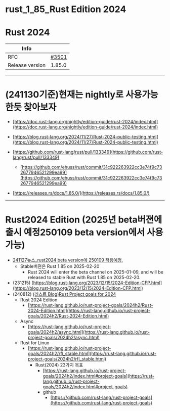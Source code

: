# rust_1_85_Rust Edition 2024

# Rust 2024

| Info | |
| --- | --- |
| RFC | [#3501](https://rust-lang.github.io/rfcs/3501-edition-2024.html) |
| Release version | 1.85.0 |

<hr />

# (241130기준)현재는 nightly로 사용가능한듯 찾아보자
- [https://doc.rust-lang.org/nightly/edition-guide/rust-2024/index.html](https://doc.rust-lang.org/nightly/edition-guide/rust-2024/index.html)

- [https://blog.rust-lang.org/2024/11/27/Rust-2024-public-testing.html](https://blog.rust-lang.org/2024/11/27/Rust-2024-public-testing.html)

- [https://github.com/rust-lang/rust/pull/133349](https://github.com/rust-lang/rust/pull/133349)
  - [https://github.com/ehuss/rust/commit/31c922263922cc3e74f9c732677946521299ea99](https://github.com/ehuss/rust/commit/31c922263922cc3e74f9c732677946521299ea99)

- [https://releases.rs/docs/1.85.0/](https://releases.rs/docs/1.85.0/)

<hr />

# Rust2024 Edition (2025년 beta버젼에 출시 예정250109 beta version에서 사용가능)
- [241127뉴스_rust2024 beta version에 250109 적용예정.](https://blog.rust-lang.org/2024/11/27/Rust-2024-public-testing.html)
  - Stable버젼은  Rust 1.85 on 2025-02-20
    - Rust 2024 will enter the beta channel on 2025-01-09, and will be released to stable Rust with Rust 1.85 on 2025-02-20.
- (231215) [https://blog.rust-lang.org/2023/12/15/2024-Edition-CFP.html](https://blog.rust-lang.org/2023/12/15/2024-Edition-CFP.html)
- (240812) [(러스트 Blog)Rust Project goals for 2024](https://blog.rust-lang.org/2024/08/12/Project-goals.html)
  - Rust 2024 Edition 
    - [https://rust-lang.github.io/rust-project-goals/2024h2/Rust-2024-Edition.html](https://rust-lang.github.io/rust-project-goals/2024h2/Rust-2024-Edition.html)
  - Async
    - [https://rust-lang.github.io/rust-project-goals/2024h2/async.html](https://rust-lang.github.io/rust-project-goals/2024h2/async.html)
  - Rust for Linux
    - [https://rust-lang.github.io/rust-project-goals/2024h2/rfl_stable.html](https://rust-lang.github.io/rust-project-goals/2024h2/rfl_stable.html)
      - Rust(2024) 23가지 목표
        - [https://rust-lang.github.io/rust-project-goals/2024h2/index.html#project-goals](https://rust-lang.github.io/rust-project-goals/2024h2/index.html#project-goals)
        - github
          - [https://github.com/rust-lang/rust-project-goals](https://github.com/rust-lang/rust-project-goals)
